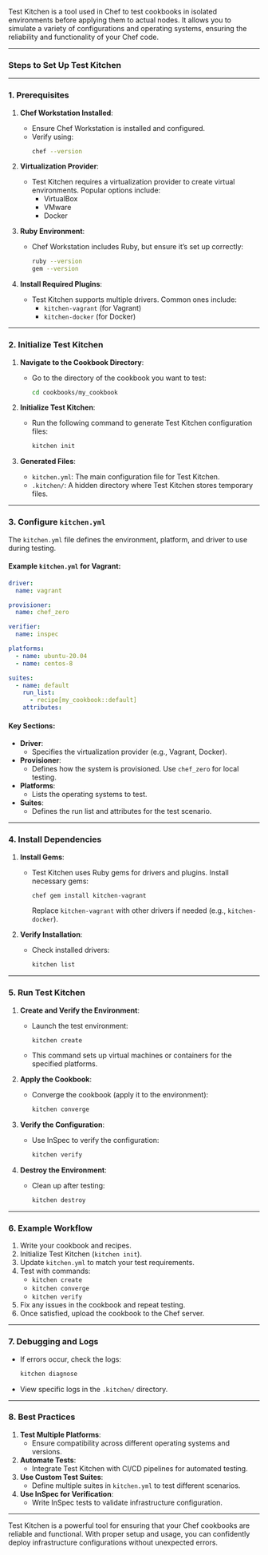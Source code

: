 Test Kitchen is a tool used in Chef to test cookbooks in isolated environments before applying them to actual nodes. It allows you to simulate a variety of configurations and operating systems, ensuring the reliability and functionality of your Chef code.

---

### **Steps to Set Up Test Kitchen**

---

### **1. Prerequisites**

1. **Chef Workstation Installed**:
   - Ensure Chef Workstation is installed and configured.
   - Verify using:
     ```bash
     chef --version
     ```

2. **Virtualization Provider**:
   - Test Kitchen requires a virtualization provider to create virtual environments. Popular options include:
     - VirtualBox
     - VMware
     - Docker

3. **Ruby Environment**:
   - Chef Workstation includes Ruby, but ensure it’s set up correctly:
     ```bash
     ruby --version
     gem --version
     ```

4. **Install Required Plugins**:
   - Test Kitchen supports multiple drivers. Common ones include:
     - `kitchen-vagrant` (for Vagrant)
     - `kitchen-docker` (for Docker)

---

### **2. Initialize Test Kitchen**

1. **Navigate to the Cookbook Directory**:
   - Go to the directory of the cookbook you want to test:
     ```bash
     cd cookbooks/my_cookbook
     ```

2. **Initialize Test Kitchen**:
   - Run the following command to generate Test Kitchen configuration files:
     ```bash
     kitchen init
     ```

3. **Generated Files**:
   - `kitchen.yml`: The main configuration file for Test Kitchen.
   - `.kitchen/`: A hidden directory where Test Kitchen stores temporary files.

---

### **3. Configure `kitchen.yml`**

The `kitchen.yml` file defines the environment, platform, and driver to use during testing.

#### Example `kitchen.yml` for Vagrant:
```yaml
driver:
  name: vagrant

provisioner:
  name: chef_zero

verifier:
  name: inspec

platforms:
  - name: ubuntu-20.04
  - name: centos-8

suites:
  - name: default
    run_list:
      - recipe[my_cookbook::default]
    attributes:
```

#### Key Sections:
- **Driver**:
  - Specifies the virtualization provider (e.g., Vagrant, Docker).
- **Provisioner**:
  - Defines how the system is provisioned. Use `chef_zero` for local testing.
- **Platforms**:
  - Lists the operating systems to test.
- **Suites**:
  - Defines the run list and attributes for the test scenario.

---

### **4. Install Dependencies**

1. **Install Gems**:
   - Test Kitchen uses Ruby gems for drivers and plugins. Install necessary gems:
     ```bash
     chef gem install kitchen-vagrant
     ```
     Replace `kitchen-vagrant` with other drivers if needed (e.g., `kitchen-docker`).

2. **Verify Installation**:
   - Check installed drivers:
     ```bash
     kitchen list
     ```

---

### **5. Run Test Kitchen**

1. **Create and Verify the Environment**:
   - Launch the test environment:
     ```bash
     kitchen create
     ```
   - This command sets up virtual machines or containers for the specified platforms.

2. **Apply the Cookbook**:
   - Converge the cookbook (apply it to the environment):
     ```bash
     kitchen converge
     ```

3. **Verify the Configuration**:
   - Use InSpec to verify the configuration:
     ```bash
     kitchen verify
     ```

4. **Destroy the Environment**:
   - Clean up after testing:
     ```bash
     kitchen destroy
     ```

---

### **6. Example Workflow**

1. Write your cookbook and recipes.
2. Initialize Test Kitchen (`kitchen init`).
3. Update `kitchen.yml` to match your test requirements.
4. Test with commands:
   - `kitchen create`
   - `kitchen converge`
   - `kitchen verify`
5. Fix any issues in the cookbook and repeat testing.
6. Once satisfied, upload the cookbook to the Chef server.

---

### **7. Debugging and Logs**

- If errors occur, check the logs:
  ```bash
  kitchen diagnose
  ```
- View specific logs in the `.kitchen/` directory.

---

### **8. Best Practices**

1. **Test Multiple Platforms**:
   - Ensure compatibility across different operating systems and versions.
2. **Automate Tests**:
   - Integrate Test Kitchen with CI/CD pipelines for automated testing.
3. **Use Custom Test Suites**:
   - Define multiple suites in `kitchen.yml` to test different scenarios.
4. **Use InSpec for Verification**:
   - Write InSpec tests to validate infrastructure configuration.

---

Test Kitchen is a powerful tool for ensuring that your Chef cookbooks are reliable and functional. With proper setup and usage, you can confidently deploy infrastructure configurations without unexpected errors.
